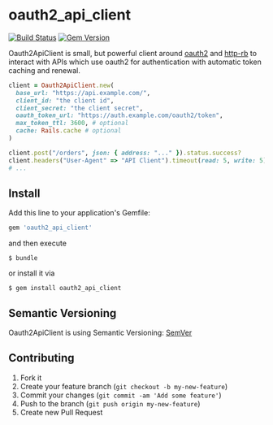 # oauth2_api_client

[![Build Status](https://secure.travis-ci.org/mrkamel/oauth2_api_client.svg?branch=master)](http://travis-ci.org/mrkamel/oauth2_api_client)
[![Gem Version](https://badge.fury.io/rb/oauth2_api_client.svg)](http://badge.fury.io/rb/oauth2_api_client)

Oauth2ApiClient is small, but powerful client around
[oauth2](https://github.com/oauth-xx/oauth2) and
[http-rb](https://github.com/httprb/http) to interact with APIs which use
oauth2 for authentication with automatic token caching and renewal.

```ruby
client = Oauth2ApiClient.new(
  base_url: "https://api.example.com/",
  client_id: "the client id",
  client_secret: "the client secret",
  oauth_token_url: "https://auth.example.com/oauth2/token",
  max_token_ttl: 3600, # optional
  cache: Rails.cache # optional
)

client.post("/orders", json: { address: "..." }).status.success?
client.headers("User-Agent" => "API Client").timeout(read: 5, write: 5).get("/orders").parse
# ...
```

## Install

Add this line to your application's Gemfile:

```ruby
gem 'oauth2_api_client'
```

and then execute

```
$ bundle
```

or install it via

```
$ gem install oauth2_api_client
```

## Semantic Versioning

Oauth2ApiClient is using Semantic Versioning: [SemVer](http://semver.org/)

## Contributing

1. Fork it
2. Create your feature branch (`git checkout -b my-new-feature`)
3. Commit your changes (`git commit -am 'Add some feature'`)
4. Push to the branch (`git push origin my-new-feature`)
5. Create new Pull Request
